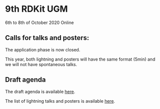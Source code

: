 # 9th RDKit UGM

6th to 8th of October 2020
Online

## Calls for talks and posters:

The application phase is now closed.

This year, both lightning and posters will have the same format (5min) and we will not have spontaneous talks.

## Draft agenda

The draft agenda is available [here]().

The list of lightning talks and posters is available [here]().
